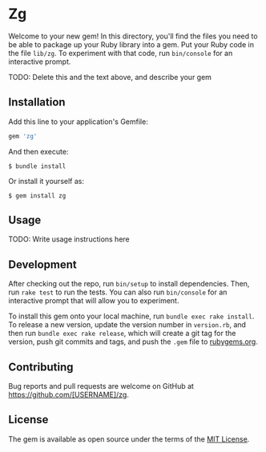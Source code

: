# Zg

Welcome to your new gem! In this directory, you'll find the files you need to be able to package up your Ruby library into a gem. Put your Ruby code in the file `lib/zg`. To experiment with that code, run `bin/console` for an interactive prompt.

TODO: Delete this and the text above, and describe your gem

## Installation

Add this line to your application's Gemfile:

```ruby
gem 'zg'
```

And then execute:

    $ bundle install

Or install it yourself as:

    $ gem install zg

## Usage

TODO: Write usage instructions here

## Development

After checking out the repo, run `bin/setup` to install dependencies. Then, run `rake test` to run the tests. You can also run `bin/console` for an interactive prompt that will allow you to experiment.

To install this gem onto your local machine, run `bundle exec rake install`. To release a new version, update the version number in `version.rb`, and then run `bundle exec rake release`, which will create a git tag for the version, push git commits and tags, and push the `.gem` file to [rubygems.org](https://rubygems.org).

## Contributing

Bug reports and pull requests are welcome on GitHub at https://github.com/[USERNAME]/zg.


## License

The gem is available as open source under the terms of the [MIT License](https://opensource.org/licenses/MIT).
